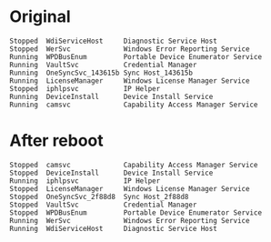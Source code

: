 # Original

    Stopped  WdiServiceHost     Diagnostic Service Host
    Stopped  WerSvc             Windows Error Reporting Service
    Running  WPDBusEnum         Portable Device Enumerator Service
    Running  VaultSvc           Credential Manager
    Running  OneSyncSvc_143615b Sync Host_143615b
    Running  LicenseManager     Windows License Manager Service
    Stopped  iphlpsvc           IP Helper
    Running  DeviceInstall      Device Install Service
    Running  camsvc             Capability Access Manager Service


# After  reboot

    Stopped  camsvc             Capability Access Manager Service
    Stopped  DeviceInstall      Device Install Service
    Running  iphlpsvc           IP Helper
    Stopped  LicenseManager     Windows License Manager Service
    Stopped  OneSyncSvc_2f88d8  Sync Host_2f88d8
    Stopped  VaultSvc           Credential Manager
    Stopped  WPDBusEnum         Portable Device Enumerator Service
    Running  WerSvc             Windows Error Reporting Service
    Running  WdiServiceHost     Diagnostic Service Host


